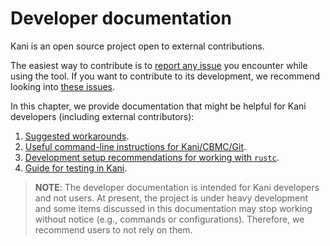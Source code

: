 # Developer documentation

Kani is an open source project open to external contributions.

The easiest way to contribute is to [report any
issue](https://github.com/model-checking/kani/issues/new/choose) you encounter
while using the tool. If you want to contribute to its development,
we recommend looking into [these issues](https://github.com/model-checking/kani/contribute).

In this chapter, we provide documentation that might be helpful for Kani
developers (including external contributors):
 1. [Suggested workarounds](./workarounds.md).
 2. [Useful command-line instructions for Kani/CBMC/Git](./cheat-sheets.md).
 3. [Development setup recommendations for working with `rustc`](./rustc-hacks.md).
 4. [Guide for testing in Kani](./testing.md).

> **NOTE**: The developer documentation is intended for Kani developers and not
users. At present, the project is under heavy development and some items
discussed in this documentation may stop working without notice (e.g., commands
or configurations). Therefore, we recommend users to not rely on them.
